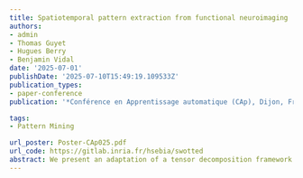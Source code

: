 ```yaml
---
title: Spatiotemporal pattern extraction from functional neuroimaging
authors:
- admin
- Thomas Guyet
- Hugues Berry
- Benjamin Vidal
date: '2025-07-01'
publishDate: '2025-07-10T15:49:19.109533Z'
publication_types:
- paper-conference
publication: '*Conférence en Apprentissage automatique (CAp), Dijon, France*'

tags:
- Pattern Mining

url_poster: Poster-CAp025.pdf
url_code: https://gitlab.inria.fr/hsebia/swotted
abstract: We present an adaptation of a tensor decomposition framework – SWOTTED – for spatiotemporal pattern extraction in functional neuroimaging. SWOTTED operates without prior assumptions, allowing the detection of recurrent patterns and potentially, rare signal variations, such as those observed in pathological conditions. Applied to functional ultrasound (fUS) recordings of rat brains under visual stimulation, SWOTTED successfully identified stimulus-related activation patterns while jointly capturing spatial and temporal dynamics. Beyond task-based paradigms, its ability to extract patterns without predefined assumptions makes it particularly suited for investigating intrinsic brain activity and spontaneous neural fluctuations. Additionally, SWOTTED efficiently processes entire fUS stacks and can be applied to multiple subjects simultaneously, making it a promising tool for expanding neuroimaging applications. These findings position SWOTTED as a more expressive approach to explore complex brain dynamics beyond traditional tensor decomposition methods. Perspective works encompass performance robustness optimization via pattern selection and hyperparameter tuning.
---
```

